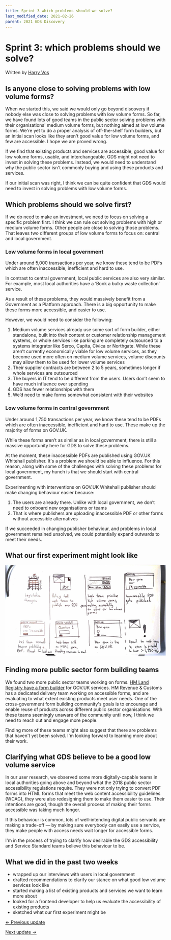 ```yaml
---
title: Sprint 3 which problems should we solve?
last_modified_date: 2021-02-26
parent: 2021 GDS Discovery
---
```


# Sprint 3: which problems should we solve?

Written by [Harry Vos](https://twitter.com/vosageroll)

## Is anyone close to solving problems with low volume forms?

When we started this, we said we would only go beyond discovery if nobody else was close to solving problems with low volume forms. So far, we have found lots of good teams in the public sector solving problems with their organisations' medium volume forms, but nothing aimed at low volume forms. We're yet to do a proper analysis of off-the-shelf form builders, but an initial scan looks like they aren't good value for low volume forms, and few are accessible. I hope we are proved wrong.

If we find that existing products and services are accessible, good value for low volume forms, usable, and interchangeable, GDS might not need to invest in solving these problems. Instead, we would need to understand why the public sector isn't commonly buying and using these products and services.

If our initial scan was right, I think we can be quite confident that GDS would need to invest in solving problems with low volume forms.

## Which problems should we solve first?

If we do need to make an investment, we need to focus on solving a specific problem first. I think we can rule out solving problems with high or medium volume forms. Other people are close to solving those problems. That leaves two different groups of low volume forms to focus on: central and local government.

### Low volume forms in local government

Under around 5,000 transactions per year, we know these tend to be PDFs which are often inaccessible, inefficient and hard to use.

In contrast to central government, local public services are also very similar. For example, most local authorities have a ‘Book a bulky waste collection’ service.

As a result of these problems, they would massively benefit from a Government as a Platform approach. There is a big opportunity to make these forms more accessible, and easier to use.

However, we would need to consider the following:

1. Medium volume services already use some sort of form builder, either standalone, built into their content or customer relationship management systems, or whole services like parking are completely outsourced to a systems integrator like Serco, Capita, Civica or Northgate. While these aren’t currently economically viable for low volume services, as they become used more often on medium volume services, volume discounts may allow them to be used for lower volume services
2. Their supplier contracts are between 2 to 5 years, sometimes longer if whole services are outsourced
3. The buyers in IT tend to be different from the users. Users don’t seem to have much influence over spending
4. GDS has fewer relationships with them
5. We’d need to make forms somewhat consistent with their websites

### Low volume forms in central government

Under around 1,750 transactions per year, we know these tend to be PDFs which are often inaccessible, inefficient and hard to use. These make up the majority of forms on GOV.UK.

While these forms aren’t as similar as in local government, there is still a massive opportunity here for GDS to solve these problems.

At the moment, these inaccessible PDFs are published using GOV.UK Whitehall publisher. It's a problem we should be able to influence. For this reason, along with some of the challenges with solving these problems for local government, my hunch is that we should start with central government.

Experimenting with interventions on GOV.UK Whitehall publisher should make changing behaviour easier because:

1. The users are already there. Unlike with local government, we don’t need to onboard new organisations or teams
2. That is where publishers are uploading inaccessible PDF or other forms without accessible alternatives

If we succeeded in changing publisher behaviour, and problems in local government remained unsolved, we could potentially expand outwards to meet their needs.

## What our first experiment might look like

![Now: 1. Legislation changes 2. Policy tell web team to publish new PDF form 3. Web team prioritise high volume forms, making accessibility an issue for low volume forms 4. Inaccessible PDF gets published. Next: 1. Web team warned before publishing a PDF. Prompt to build a form. 2. Web team build an HTML form, directing responses to email. 3. New form is live on GOV.UK. (Possible 4.) Email to web team if form is projected to have more than 1,750 transactions per year.](https://raw.githubusercontent.com/XGovFormBuilder/x-gov-form-community/main/img/forms-sketch-optimised.jpg "forms-sketch-optimised")

## Finding more public sector form building teams

We found two more public sector teams working on forms. [HM Land Registry have a form builder](https://govuk-frontend-wtf.herokuapp.com/) for GOV.UK services. HM Revenue & Customs has a dedicated delivery team working on accessible forms, and are evaluating to what extent existing products meet user needs. One of the cross-government form building community's goals is to encourage and enable reuse of products across different public sector organisations. With these teams seemingly unaware of the community until now, I think we need to reach out and engage more people.

Finding more of these teams might also suggest that there are problems that haven't yet been solved. I'm looking forward to learning more about their work.

## Clarifying what GDS believe to be a good low volume service

In our user research, we observed some more digitally-capable teams in local authorities going above and beyond what the 2018 public sector accessibility regulations require. They were not only trying to convert PDF forms into HTML forms that meet the web content accessibility guidelines (WCAG), they were also redesigning them to make them easier to use. Their intentions are good, though the overall process of making their forms accessible was taking much longer.

If this behaviour is common, lots of well-intending digital public servants are making a trade-off — by making sure everybody can easily use a service, they make people with access needs wait longer for accessible forms.

I'm in the process of trying to clarify how desirable the GDS accessibility and Service Standard teams believe this behaviour to be.

## What we did in the past two weeks

- wrapped up our interviews with users in local government
- drafted recommendations to clarify our stance on what good low volume services look like
- started making a list of existing products and services we want to learn more about
- looked for a frontend developer to help us evaluate the accessibility of existing products
- sketched what our first experiment might be

[<- Previous update](/x-gov-form-community/2021-GDS-discovery/sprint-2)

[Next update ->](/x-gov-form-community/2021-GDS-discovery/sprint-4)
